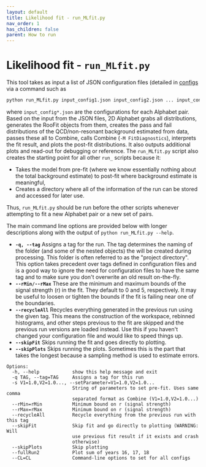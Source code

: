 ```yaml
---
layout: default
title: Likelihood fit - run_MLfit.py
nav_order: 1
has_children: false
parent: How to run
---
```


# Likelihood fit - `run_MLfit.py`
This tool takes as input a list of JSON configuration
files (detailed in [configs](configs) via a command such as

```bash
python run_MLfit.py input_config1.json input_config2.json ... input_configN.json
```

where `input_config*.json` are the configurations for each
Alphabet pair. Based on the input from the JSON files, 2D
Alphabet grabs all distributions, generates the RooFit objects
from them, creates the pass and fail distributions of the
QCD/non-resonant background estimated from data, passes these
all to Combine, calls Combine (`-M FitDiagnostics`), interprets the fit result, and
plots the post-fit distributions. It also outputs additional
plots and read-out for debugging or reference. The `run_MLfit.py`
script also creates the starting point for all other `run_`
scripts because it:
- Takes the model from pre-fit (where we know essentially nothing
  about the total background estimate) to post-fit where background
  estimate is meaningful,
- Creates a directory where all of the information of the run can
  be stored and accessed for later use.

Thus, `run_MLfit.py` should be run before the other scripts whenever
attempting to fit a new Alphabet pair or a new set of pairs.

The main command line options are provided below with longer descriptions
along with the output of `python run_MLfit.py --help`.

- **`-q, --tag`** Assigns a tag for the run. The tag determines the 
naming of the folder (and some of the nested objects) the will be created
during processing. This folder is often referred to as the "project directory".
This option takes precedent
over tags defined in configuration files and is a good way to ignore the need
for configuration files to have the same tag and to make
sure you don't overwrite an old result on-the-fly.
- **`--rMin/--rMax`** These are the minimum and maximum bounds of the
signal strength (r) in the fit. They default to 0 and 5, respectively.
It may be useful to loosen or tighten the bounds if the fit is failing
near one of the boundaries.
- **`--recycleAll`** Recycles everything generated in the previous run
using the given tag. This means the construction of the workspace, rebinned histograms, and
other steps previous to the fit are skipped and the previous run versions
are loaded instead. Use this if you haven't changed your configuration
file and would like to speed things up.
- **`--skipFit`** Skips running the fit and goes directly to plotting.
- **`--skipPlots`** Skips running the plots. Sometimes this is the part
that takes the longest because a sampling method is used to estimate errors.

```
Options:
  -h, --help            show this help message and exit
  -q TAG, --tag=TAG     Assigns a tag for this run
  -s V1=1.0,V2=1.0..., --setParameter=V1=1.0,V2=1.0...
                        String of parameters to set pre-fit. Uses same comma
                        separated format as Combine (V1=1.0,V2=1.0...)
  --rMin=rMin           Minimum bound on r (signal strength)
  --rMax=rMax           Minimum bound on r (signal strength)
  --recycleAll          Recycle everything from the previous run with this tag
  --skipFit             Skip fit and go directly to plotting (WARNING: Will
                        use previous fit result if it exists and crash
                        otherwise)
  --skipPlots           Skip plotting
  --fullRun2            Plot sum of years 16, 17, 18
  --CL=CL               Command-line options to set for all configs
```